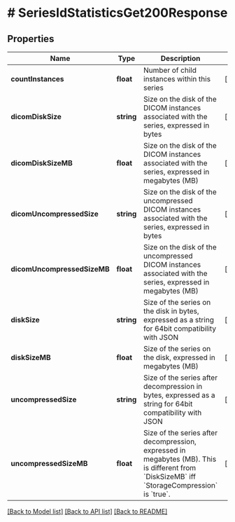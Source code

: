 # # SeriesIdStatisticsGet200Response

## Properties

Name | Type | Description | Notes
------------ | ------------- | ------------- | -------------
**countInstances** | **float** | Number of child instances within this series | [optional]
**dicomDiskSize** | **string** | Size on the disk of the DICOM instances associated with the series, expressed in bytes | [optional]
**dicomDiskSizeMB** | **float** | Size on the disk of the DICOM instances associated with the series, expressed in megabytes (MB) | [optional]
**dicomUncompressedSize** | **string** | Size on the disk of the uncompressed DICOM instances associated with the series, expressed in bytes | [optional]
**dicomUncompressedSizeMB** | **float** | Size on the disk of the uncompressed DICOM instances associated with the series, expressed in megabytes (MB) | [optional]
**diskSize** | **string** | Size of the series on the disk in bytes, expressed as a string for 64bit compatibility with JSON | [optional]
**diskSizeMB** | **float** | Size of the series on the disk, expressed in megabytes (MB) | [optional]
**uncompressedSize** | **string** | Size of the series after decompression in bytes, expressed as a string for 64bit compatibility with JSON | [optional]
**uncompressedSizeMB** | **float** | Size of the series after decompression, expressed in megabytes (MB). This is different from &#x60;DiskSizeMB&#x60; iff &#x60;StorageCompression&#x60; is &#x60;true&#x60;. | [optional]

[[Back to Model list]](../../README.md#models) [[Back to API list]](../../README.md#endpoints) [[Back to README]](../../README.md)

